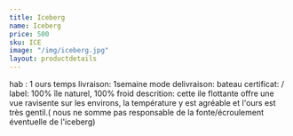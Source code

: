 ```yaml
---
title: Iceberg
name: Iceberg
price: 500
sku: ICE
image: "/img/iceberg.jpg"
layout: productdetails
---
```


hab : 1 ours
temps livraison: 1semaine
mode delivraison: bateau
certificat: /
label: 100% île naturel, 100% froid
descrition: cette ile flottante offre une vue ravisente sur les environs, la température y est agréable et l'ours est très gentil.( nous ne somme pas responsable de la fonte/écroulement éventuelle de l'iceberg)
